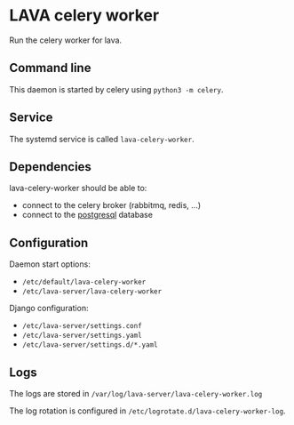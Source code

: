 # LAVA celery worker

Run the celery worker for lava.

## Command line

This daemon is started by celery using `python3 -m celery`.

## Service

The systemd service is called `lava-celery-worker`.

## Dependencies

lava-celery-worker should be able to:

* connect to the celery broker (rabbitmq, redis, ...)
* connect to the [postgresql](./postgresql.md) database

## Configuration

Daemon start options:

* `/etc/default/lava-celery-worker`
* `/etc/lava-server/lava-celery-worker`

Django configuration:

* `/etc/lava-server/settings.conf`
* `/etc/lava-server/settings.yaml`
* `/etc/lava-server/settings.d/*.yaml`

## Logs

The logs are stored in `/var/log/lava-server/lava-celery-worker.log`

The log rotation is configured in `/etc/logrotate.d/lava-celery-worker-log`.
